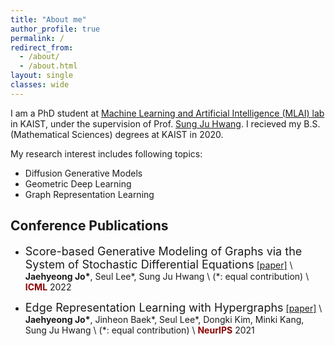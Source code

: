 ```yaml
---
title: "About me"
author_profile: true
permalink: /
redirect_from:
  - /about/
  - /about.html
layout: single
classes: wide
---
```


<!-- <span style="color:darkred">Introduction</span> -->
I am a PhD student at [Machine Learning and Artificial Intelligence (MLAI) lab](https://www.mlai-kaist.com/) in KAIST, under the supervision of Prof. [Sung Ju Hwang](http://www.sungjuhwang.com/).
I recieved my B.S. (Mathematical Sciences) degrees at KAIST in 2020.

My research interest includes following topics:
- Diffusion Generative Models
- Geometric Deep Learning
- Graph Representation Learning


## Conference Publications
- <font size="4">Score-based Generative Modeling of Graphs via the System of Stochastic Differential Equations</font>
[[paper]](https://arxiv.org/abs/2202.02514) \\
**Jaehyeong Jo\***, Seul Lee\*, Sung Ju Hwang \\
(\*: equal contribution) \\
<span style="color:darkred">**ICML**</span> 2022

- <font size="4">Edge Representation Learning with Hypergraphs</font>
[[paper]](https://arxiv.org/abs/2106.15845) \\
**Jaehyeong Jo\***, Jinheon Baek\*, Seul Lee\*, Dongki Kim, Minki Kang, Sung Ju Hwang \\
(\*: equal contribution) \\
<span style="color:darkred">**NeurIPS**</span> 2021


<!-- ## Education
- **Korea Advanced Institute of Science and Technology** \\
  <font size="3">Aug. 2021 - </font>
  Ph.d. in Graduate School of Artificial Intelligence

- **Korea Advanced Institute of Science and Technology** \\
  <font size="3">Mar. 2020 - Aug. 2021</font>
  M.S. in Mathematical Sciences

- **Korea Advanced Institute of Science and Technology** \\
  <font size="3">Mar. 2016 - Feb. 2020</font>
  B.S. in Mathematical Sciences -->



